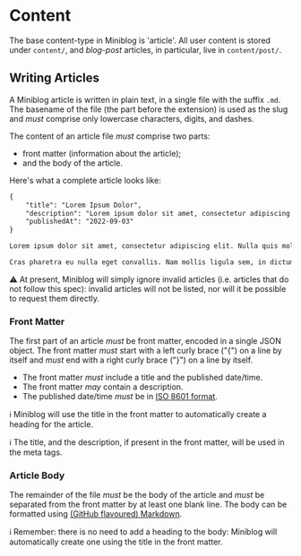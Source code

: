 # Content

The base content-type in Miniblog is 'article'.  All user content is stored under `content/`, and *blog-post* articles, in particular, live in `content/post/`.

## Writing Articles

A Miniblog article is written in plain text, in a single file with the suffix `.md`.  The basename of the file (the part before the extension) is used as the slug and *must* comprise only lowercase characters, digits, and dashes.

The content of an article file *must* comprise two parts:
- front matter (information about the article);
- and the body of the article.

Here's what a complete article looks like:

```markdown
{
    "title": "Lorem Ipsum Dolor",
    "description": "Lorem ipsum dolor sit amet, consectetur adipiscing elit",
    "publishedAt": "2022-09-03"
}

Lorem ipsum dolor sit amet, consectetur adipiscing elit. Nulla quis molestie lorem. Nullam non quam leo. Mauris eu nibh at quam pellentesque posuere. Aliquam consequat ipsum eu fringilla venenatis. Nam ante massa, sagittis volutpat ipsum vel, vulputate consectetur odio. Proin in tortor sed mi tincidunt tristique.

Cras pharetra eu nulla eget convallis. Nam mollis ligula sem, in dictum nunc fringilla suscipit. Nam vel nulla et lacus laoreet condimentum non non arcu. Aliquam lacus quam, imperdiet non convallis nec, tincidunt non massa. Nulla sit amet pulvinar purus, quis ultricies nibh.
```

:warning: At present, Miniblog will simply ignore invalid articles (i.e. articles that do not follow this spec): invalid articles will not be listed, nor will it be possible to request them directly.

### Front Matter

The first part of an article *must* be front matter, encoded in a single JSON object.  The front matter *must* start with a left curly brace ("{") on a line by itself and *must* end with a right curly brace ("}") on a line by itself.

- The front matter *must* include a title and the published date/time.
- The front matter *may* contain a description.
- The published date/time *must* be in [ISO 8601 format](https://en.wikipedia.org/wiki/ISO_8601).

:information_source: Miniblog will use the title in the front matter to automatically create a heading for the article.

:information_source: The title, and the description, if present in the front matter, will be used in the meta tags.

### Article Body

The remainder of the file *must* be the body of the article and *must* be separated from the front matter by at least one blank line.  The body can be formatted using [(GitHub flavoured) Markdown](https://docs.github.com/en/get-started/writing-on-github/getting-started-with-writing-and-formatting-on-github/basic-writing-and-formatting-syntax).

:information_source: Remember: there is no need to add a heading to the body: Miniblog will automatically create one using the title in the front matter.
